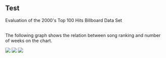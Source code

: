 ## Test
Evaluation of the 2000's Top 100 Hits Billboard Data Set

<br>The following graph shows the relation between song ranking and number of weeks on the chart.</br>


<img src="https://jasanford24.github.io/images/billboard_scatter.png">

<img src="https://jasanford24.github.io/images/falloff_line.png">

<img src="https://jasanford24.github.io/images/genres_bar.png">
